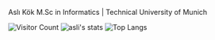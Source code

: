 Aslı Kök
M.Sc in Informatics | Technical University of Munich

![Visitor Count](https://profile-counter.glitch.me/imgeaslikok/count.svg)
![asli's stats](https://github-readme-stats.vercel.app/api?username=imgeaslikok&count_private=true&show_icons=true&theme=onedark)  ![Top Langs](https://github-readme-stats.vercel.app/api/top-langs/?username=imgeaslikok&layout=compact&theme=onedark)
